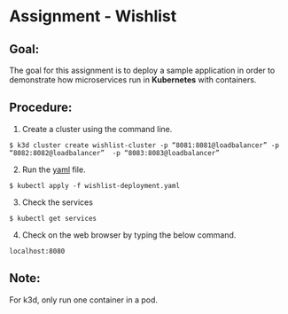 # Assignment - Wishlist

## Goal:

The goal for this assignment is to deploy a sample application in order to demonstrate how microservices run in **Kubernetes** with containers.

## Procedure:

1. Create a cluster using the command line.
	
```
$ k3d cluster create wishlist-cluster -p “8081:8081@loadbalancer” -p “8082:8082@loadbalancer”  -p “8083:8083@loadbalancer”
```

2. Run the [yaml](https://github.com/ibrahima1289/kura-wishlist-hw/blob/main/wishlist-deployment.yaml) file.

```
$ kubectl apply -f wishlist-deployment.yaml
```

3. Check the services

```
$ kubectl get services
```		

4. Check on the web browser by typing the below command.

```
localhost:8080
```

## Note: <br>
For k3d, only run one container in a pod.
	
